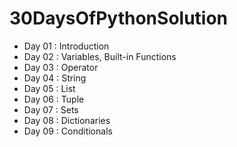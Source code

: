 # 30DaysOfPythonSolution

- Day 01 : Introduction
- Day 02 : Variables, Built-in Functions
- Day 03 : Operator
- Day 04 : String
- Day 05 : List
- Day 06 : Tuple
- Day 07 : Sets
- Day 08 : Dictionaries
- Day 09 : Conditionals
